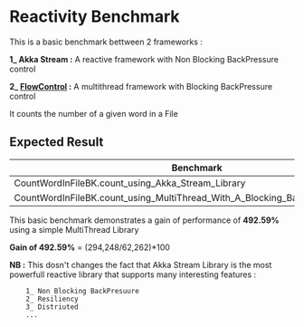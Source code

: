 # Reactivity Benchmark

This is a basic benchmark bettween 2 frameworks : 

   **1_ Akka Stream :** A reactive framework with Non Blocking BackPressure control
                        
   **2_ [FlowControl](https://github.com/nassimus26/FlowControl) :** A multithread framework with Blocking BackPressure control
                
It counts the number of a given word in a File
                
## Expected Result

|Benchmark                                                                       |Mode   |Cnt |Score   |Error  |Units
---------------------------------------------------------------------------------|------ |----|--------|-------|-----
|CountWordInFileBK.count_using_Akka_Stream_Library                               |avgt   |6   |294,248 |57,009 |ms/op
|CountWordInFileBK.count_using_MultiThread_With_A_Blocking_BackPressure_Library  |avgt   |6   |62,262  |12,478 |ms/op

This basic benchmark demonstrates a gain of performance of **492.59%** using a simple MultiThread Library 

**Gain of 492.59%** = (294,248/62,262)*100

**NB :** This dosn't changes the fact that Akka Stream Library is the most powerfull reactive library that supports many interesting features :

        1_ Non Blocking BackPresuure
        2_ Resiliency  
        3_ Distriuted
        ...
